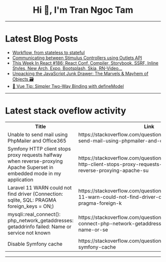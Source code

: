<h1 align="center">Hi 👋, I'm Tran Ngoc Tam</h1>

---

# Latest Blog Posts 
<!-- BLOG-POST-LIST:START -->
- [Workflow, from stateless to stateful](https://dev.to/nfrankel/workflow-from-stateless-to-stateful-2nbb)
- [Communicating between Stimulus Controllers using Outlets API](https://dev.to/railsdesigner/communicating-between-stimulus-controllers-using-outlets-api-4c1o)
- [This Week In React #186: React Conf, Compiler, Storybook, SSRF, Inline Styles, New Arch, Expo, Bootsplash, Skia, RN-Video...](https://dev.to/sebastienlorber/this-week-in-react-186-react-conf-compiler-storybook-ssrf-inline-styles-new-arch-expo-bootsplash-skia-rn-video-50of)
- [Unpacking the JavaScript Junk Drawer: The Marvels &amp; Mayhem of Objects 🗃️](https://dev.to/aniket_botre/unpacking-the-javascript-junk-drawer-the-marvels-mayhem-of-objects-10ak)
- [🚀 Vue Tip: Simpler Two-Way Binding with defineModel](https://dev.to/abanoubgeorge/vue-tip-simpler-two-way-binding-with-definemodel-1gp)
<!-- BLOG-POST-LIST:END -->

---

# Latest stack oveflow activity
<table>
  <tr><th>Title</th><th>Link</th></tr>
  <!-- STACKOVERFLOW:START --><tr><td>Unable to send mail using PhpMailer and Office365</td><td>https://stackoverflow.com/questions/78521976/unable-to-send-mail-using-phpmailer-and-office365</td></tr><tr><td>Symfony HTTP client stops proxy requests halfway when reverse-proxying Apache Superset in embedded mode in my application</td><td>https://stackoverflow.com/questions/78521790/symfony-http-client-stops-proxy-requests-halfway-when-reverse-proxying-apache-su</td></tr><tr><td>Laravel 11 WARN could not find driver &lpar;Connection: sqlite, SQL: PRAGMA foreign_keys = ON;&rpar;</td><td>https://stackoverflow.com/questions/78521789/laravel-11-warn-could-not-find-driver-connection-sqlite-sql-pragma-foreign-k</td></tr><tr><td>mysqli::real_connect&lpar;&rpar;: php_network_getaddresses: getaddrinfo failed: Name or service not known</td><td>https://stackoverflow.com/questions/78521642/mysqlireal-connect-php-network-getaddresses-getaddrinfo-failed-name-or-se</td></tr><tr><td>Disable Symfony cache</td><td>https://stackoverflow.com/questions/78521586/disable-symfony-cache</td></tr><!-- STACKOVERFLOW:END -->
</table>

---


